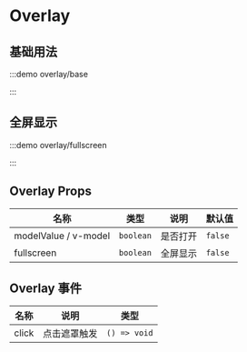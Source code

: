 # Overlay

## 基础用法

:::demo overlay/base

:::

## 全屏显示

:::demo overlay/fullscreen

:::

## Overlay Props

| 名称                 | 类型      | 说明     | 默认值  |
| -------------------- | --------- | -------- | ------- |
| modelValue / v-model | `boolean` | 是否打开 | `false` |
| fullscreen           | `boolean` | 全屏显示 | `false` |

## Overlay 事件

| 名称  | 说明         | 类型         |
| ----- | ------------ | ------------ |
| click | 点击遮罩触发 | `() => void` |
